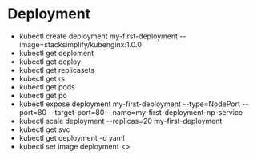 # Deployment 
- kubectl create deployment my-first-deployment --image=stacksimplify/kubenginx:1.0.0
- kubectl get deploment
- kubectl get deploy
- kubectl get replicasets
- kubectl get rs
- kubectl get pods
- kubectl get po
- kubectl expose deployment my-first-deployment --type=NodePort --port=80 --target-port=80 --name=my-first-deployment-np-service
- kubectl scale deployment --replicas=20 my-first-deployment 
- kubectl get svc
- kubectl get deployment <deployment-name> -o yaml
- kubectl set image deployment <deployment-name> <>